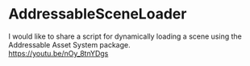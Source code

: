 # AddressableSceneLoader
I would like to share a script for dynamically loading a scene using the Addressable Asset System package.  
https://youtu.be/nOy_8tnYDgs
